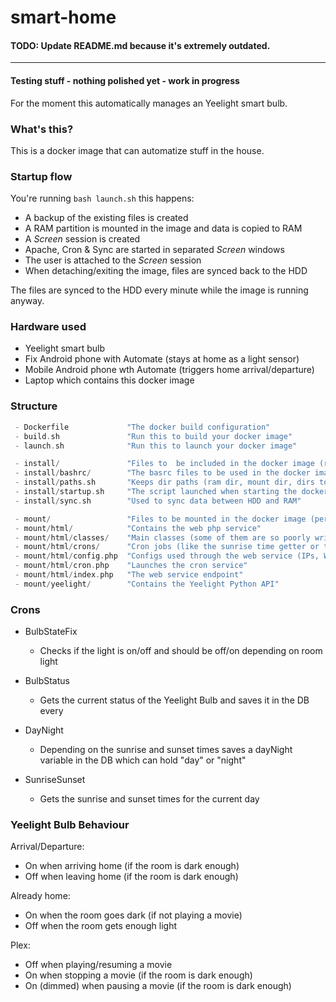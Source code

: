 # smart-home

#### TODO: Update README.md because it's extremely outdated.

--------------------------------------------------------------------------------

#### Testing stuff - nothing polished yet - work in progress

For the moment this automatically manages an Yeelight smart bulb.

### What's this?

This is a docker image that can automatize stuff in the house.

### Startup flow

You're running ```bash launch.sh``` this happens:

 - A backup of the existing files is created
 - A RAM partition is mounted in the image and data is copied to RAM
 - A _Screen_ session is created
 - Apache, Cron & Sync are started in separated _Screen_ windows
 - The user is attached to the _Screen_ session
 - When detaching/exiting the image, files are synced back to the HDD

The files are synced to the HDD every minute while the image is running anyway.


### Hardware used

 - Yeelight smart bulb
 - Fix Android phone with Automate (stays at home as a light sensor)
 - Mobile Android phone wth Automate (triggers home arrival/departure)
 - Laptop which contains this docker image


### Structure

```php
 - Dockerfile             "The docker build configuration"
 - build.sh               "Run this to build your docker image"
 - launch.sh              "Run this to launch your docker image"

 - install/               "Files to  be included in the docker image (readonly in the image)"
 - install/bashrc/        "The basrc files to be used in the docker image"
 - install/paths.sh       "Keeps dir paths (ram dir, mount dir, dirs to be synced in ram)"
 - install/startup.sh     "The script launched when starting the docker image"
 - install/sync.sh        "Used to sync data between HDD and RAM"

 - mount/                 "Files to be mounted in the docker image (persistent changes in the image)"
 - mount/html/            "Contains the web php service"
 - mount/html/classes/    "Main classes (some of them are so poorly written you'll wish you didn't look)"
 - mount/html/crons/      "Cron jobs (like the sunrise time getter or the automatic bulb on/off)"
 - mount/html/config.php  "Configs used through the web service (IPs, WiFi names, home city...)"
 - mount/html/cron.php    "Launches the cron service"
 - mount/html/index.php   "The web service endpoint"
 - mount/yeelight/        "Contains the Yeelight Python API"
```

### Crons

 - BulbStateFix
    - Checks if the light is on/off and should be off/on depending on room light

 - BulbStatus
    - Gets the current status of the Yeelight Bulb and saves it in the DB every

 - DayNight
    - Depending on the sunrise and sunset times saves a dayNight variable in the DB which can hold "day" or "night"

 - SunriseSunset
    - Gets the sunrise and sunset times for the current day

### Yeelight Bulb Behaviour

Arrival/Departure:
 - On when arriving home (if the room is dark enough)
 - Off when leaving home (if the room is dark enough)

Already home:
 - On when the room goes dark (if not playing a movie)
 - Off when the room gets enough light

Plex:
 - Off when playing/resuming a movie
 - On when stopping a movie (if the room is dark enough)
 - On (dimmed) when pausing a movie (if the room is dark enough)
